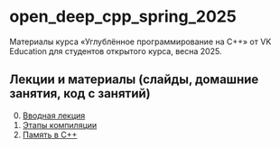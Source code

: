 # open_deep_cpp_spring_2025
Материалы курса «Углублённое программирование на C++» от VK Education для студентов открытого курса, весна 2025.

## Лекции и материалы (слайды, домашние занятия, код с занятий)
00. [Вводная лекция](lesson-00)
01. [Этапы компиляции](lesson-01)
02. [Память в C++](lesson-02)
